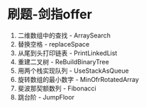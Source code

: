 # 刷题-剑指offer

1. 二维数组中的查找 - ArraySearch
2. 替换空格 - replaceSpace
3. 从尾到头打印链表 - PrintLinkedList
4. 重建二叉树 - ReBuildBinaryTree
5. 用两个栈实现队列 - UseStackAsQueue
6. 旋转数组的最小数字 - MinOfrRotatedArray
7. 斐波那契额数列 - Fibonacci
8. 跳台阶 - JumpFloor
